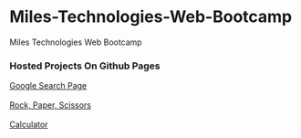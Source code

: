 # Miles-Technologies-Web-Bootcamp
Miles Technologies Web Bootcamp

### Hosted Projects On Github Pages
<a href="https://kevincarrier.github.io/Miles-Technologies-Web-Bootcamp/Project%201%20-%20Google%20Search%20Page/google_search.html">Google Search Page</a><br /><br />
<a href="https://kevincarrier.github.io/Miles-Technologies-Web-Bootcamp/Project%202%20-%20Rock%20Paper%20Scissors/index.html">Rock, Paper, Scissors</a><br /><br />
<a href="https://kevincarrier.github.io/Miles-Technologies-Web-Bootcamp/Project%203%20-%20Calculator/index.html">Calculator</a>
